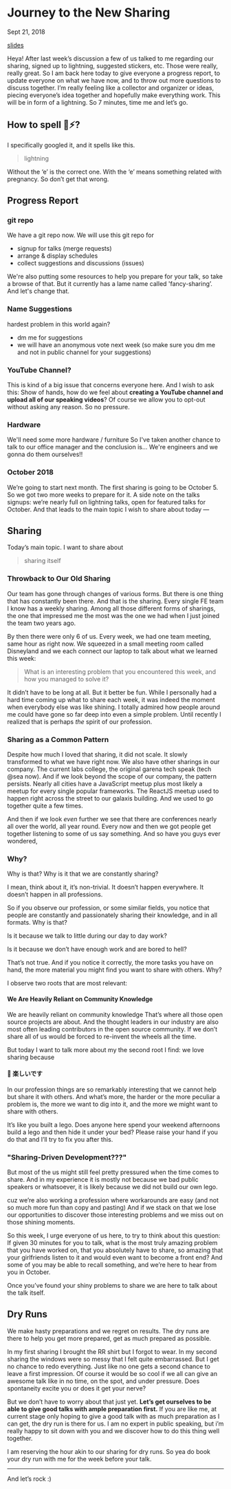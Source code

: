 # Journey to the New Sharing

Sept 21, 2018

[slides](https://slides.com/wgao19/future-sharing-1)

Heya! After last week’s discussion a few of us talked to me regarding our sharing, signed up to lightning, suggested stickers, etc. Those were really, really great. So I am back here today to give everyone a progress report, to update everyone on what we have now, and to throw out more questions to discuss together. I’m really feeling like a collector and organizer or ideas, piecing everyone’s idea together and hopefully make everything work. This will be in form of a lightning. So 7 minutes, time me and let’s go.

## How to spell ⚡️?

I specifically googled it, and it spells like this.

> lightning

Without the ‘e’ is the correct one. With the ‘e’ means something related with pregnancy. So don’t get that wrong.

## Progress Report

### git repo

We have a git repo now. We will use this git repo for

- signup for talks (merge requests)
- arrange & display schedules
- collect suggestions and discussions (issues)

We're also putting some resources to help you prepare for your talk, so take a browse of that. But it currently has a lame name called 'fancy-sharing’. And let's change that.

### Name Suggestions

hardest problem in this world again?

- dm me for suggestions
- we will have an anonymous vote next week (so make sure you dm me and not in public channel for your suggestions)

### YouTube Channel?

This is kind of a big issue that concerns everyone here. And I wish to ask this: Show of hands, how do we feel about **creating a YouTube channel and upload all of our speaking videos**? Of course we allow you to opt-out without asking any reason. So no pressure.

### Hardware

We'll need some more hardware / furniture So I've taken another chance to talk to our office manager and the conclusion is... We're engineers and we gonna do them ourselves!!

### October 2018

We’re going to start next month. The first sharing is going to be October 5. So we got two more weeks to prepare for it. A side note on the talks signups: we’re nearly full on lightning talks, open for featured talks for October. And that leads to the main topic I wish to share about today —

## Sharing

Today’s main topic. I want to share about

> sharing itself

### Throwback to Our Old Sharing

Our team has gone through changes of various forms. But there is one thing that has constantly been there. And that is the sharing. Every single FE team I know has a weekly sharing. Among all those different forms of sharings, the one that impressed me the most was the one we had when I just joined the team two years ago.

By then there were only 6 of us. Every week, we had one team meeting, same hour as right now. We squeezed in a small meeting room called Disneyland and we each connect our laptop to talk about what we learned this week:

> What is an interesting problem that you encountered this week, and how you managed to solve it?

It didn’t have to be long at all. But it better be fun. While I personally had a hard time coming up what to share each week, it was indeed the moment when everybody else was like shining. I totally admired how people around me could have gone so far deep into even a simple problem. Until recently I realized that is perhaps _the_ spirit of our profession.

### Sharing as a Common Pattern

Despite how much I loved that sharing, it did not scale. It slowly transformed to what we have right now. We also have other sharings in our company. The current labs college, the original garena tech speak (tech @sea now). And if we look beyond the scope of our company, the pattern persists. Nearly all cities have a JavaScript meetup plus most likely a meetup for every single popular frameworks. The ReactJS meetup used to happen right across the street to our galaxis building. And we used to go together quite a few times.

And then if we look _even_ further we see that there are conferences nearly all over the world, all year round. Every now and then we got people get together listening to some of us say something. And so have you guys ever wondered,

### Why?

Why is that? Why is it that we are constantly sharing?

I mean, think about it, it’s non-trivial. It doesn’t happen everywhere. It doesn’t happen in all professions.

So if you observe our profession, or some similar fields, you notice that people are constantly and passionately sharing their knowledge, and in all formats. Why is that?

Is it because we talk to little during our day to day work?

Is it because we don’t have enough work and are bored to hell?

That’s not true. And if you notice it correctly, the more tasks you have on hand, the more material you might find you want to share with others. Why?

I observe two roots that are most relevant:

#### We Are Heavily Reliant on Community Knowledge

We are heavily reliant on community knowledge That’s where all those open source projects are about. And the thought leaders in our industry are also most often leading contributors in the open source community. If we don’t share all of us would be forced to re-invent the wheels all the time.

But today I want to talk more about my the second root I find: we love sharing because

#### 🤞 楽しいです

In our profession things are so remarkably interesting that we cannot help but share it with others. And what’s more, the harder or the more peculiar a problem is, the more we want to dig into it, and the more we might want to share with others.

It’s like you built a lego. Does anyone here spend your weekend afternoons build a lego and then hide it under your bed? Please raise your hand if you do that and I’ll try to fix you after this.

### "Sharing-Driven Development???"

But most of the us might still feel pretty pressured when the time comes to share. And in my experience it is mostly not because we bad public speakers or whatsoever, it is likely because we did not build our own lego.

cuz we’re also working a profession where workarounds are easy (and not so much more fun than copy and pasting) And if we stack on that we lose our opportunities to discover those interesting problems and we miss out on those shining moments.

So this week, I urge everyone of us here, to try to think about this question: If given 30 minutes for you to talk, what is the most truly amazing problem that you have worked on, that you absolutely have to share, so amazing that your girlfriends listen to it and would even want to become a front end? And some of you may be able to recall something, and we’re here to hear from you in October.

Once you’ve found your shiny problems to share we are here to talk about the talk itself.

## Dry Runs

We make hasty preparations and we regret on results. The dry runs are there to help you get more prepared, get as much prepared as possible.

In my first sharing I brought the RR shirt but I forgot to wear. In my second sharing the windows were so messy that I felt quite embarrassed. But I get no chance to redo everything. Just like no one gets a second chance to leave a first impression. Of course it would be so cool if we all can give an awesome talk like in no time, on the spot, and under pressure. Does spontaneity excite you or does it get your nerve?

But we don’t have to worry about that just yet. **Let’s get ourselves to be able to give good talks with ample preparation first.** If you are like me, at current stage only hoping to give a good talk with as much preparation as I can get, the dry run is there for us. I am no expert in public speaking, but i’m really happy to sit down with you and we discover how to do this thing well together.

I am reserving the hour akin to our sharing for dry runs. So yea do book your dry run with me for the week before your talk.

---

And let’s rock :)
